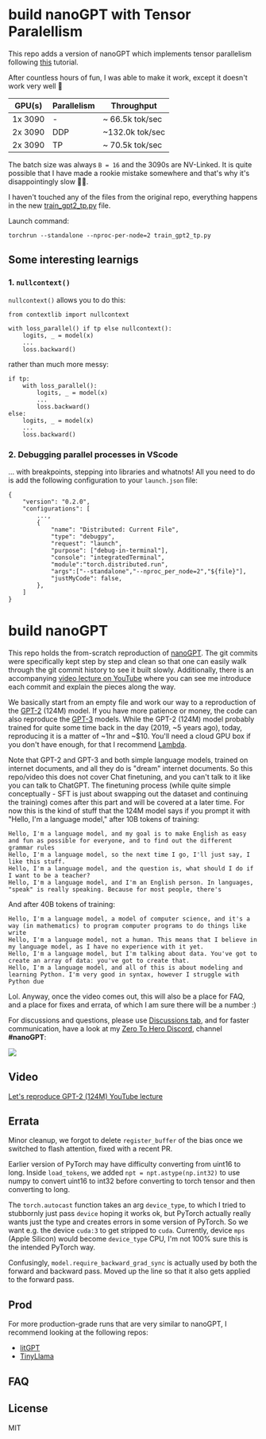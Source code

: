 # build nanoGPT with Tensor Paralellism

This repo adds a version of nanoGPT which implements tensor parallelism following [this](https://pytorch.org/tutorials/intermediate/TP_tutorial.html#apply-sequence-parallel-to-layernorm-rmsnorm-layers) tutorial.

After countless hours of fun, I was able to make it work, except it doesn't work very well 🤣

| GPU(s)  | Parallelism | Throughput      |
| ------- | ----------- | --------------- |
| 1x 3090 | -           | ~ 66.5k tok/sec |
| 2x 3090 | DDP         | ~132.0k tok/sec |
| 2x 3090 | TP          | ~ 70.5k tok/sec |

The batch size was always `B = 16` and the 3090s are NV-Linked. It is quite possible that I have made a rookie mistake somewhere and that's why it's disappointingly slow 🤷‍♂️.

I haven't touched any of the files from the original repo, everything happens in the new [train_gpt2_tp.py](https://github.com/marib00/build-nanogpt/blob/master/train_gpt2_tp.py) file.

Launch command:
```
torchrun --standalone --nproc-per-node=2 train_gpt2_tp.py
```

## Some interesting learnigs

### 1. `nullcontext()`
`nullcontext()` allows you to do this:
```
from contextlib import nullcontext

with loss_parallel() if tp else nullcontext():
    logits, _ = model(x)
    ...
    loss.backward()
```
rather than much more messy:
```
if tp:
    with loss_parallel():
        logits, _ = model(x)
        ...
        loss.backward()
else:
    logits, _ = model(x)
    ...
    loss.backward()
```

### 2. Debugging parallel processes in VScode
... with breakpoints, stepping into libraries and whatnots! All you need to do is add the following configuration to your `launch.json` file:

```
{
    "version": "0.2.0",
    "configurations": [
        ...,
        {
            "name": "Distributed: Current File",
            "type": "debugpy",
            "request": "launch",
            "purpose": ["debug-in-terminal"],
            "console": "integratedTerminal",
            "module":"torch.distributed.run",
            "args":["--standalone","--nproc_per_node=2","${file}"],
            "justMyCode": false,
        },
    ]
}
```


# build nanoGPT

This repo holds the from-scratch reproduction of [nanoGPT](https://github.com/karpathy/nanoGPT/tree/master). The git commits were specifically kept step by step and clean so that one can easily walk through the git commit history to see it built slowly. Additionally, there is an accompanying [video lecture on YouTube](https://youtu.be/l8pRSuU81PU) where you can see me introduce each commit and explain the pieces along the way.

We basically start from an empty file and work our way to a reproduction of the [GPT-2](https://d4mucfpksywv.cloudfront.net/better-language-models/language_models_are_unsupervised_multitask_learners.pdf) (124M) model. If you have more patience or money, the code can also reproduce the [GPT-3](https://arxiv.org/pdf/2005.14165) models. While the GPT-2 (124M) model probably trained for quite some time back in the day (2019, ~5 years ago), today, reproducing it is a matter of ~1hr and ~$10. You'll need a cloud GPU box if you don't have enough, for that I recommend [Lambda](https://lambdalabs.com).

Note that GPT-2 and GPT-3 and both simple language models, trained on internet documents, and all they do is "dream" internet documents. So this repo/video this does not cover Chat finetuning, and you can't talk to it like you can talk to ChatGPT. The finetuning process (while quite simple conceptually - SFT is just about swapping out the dataset and continuing the training) comes after this part and will be covered at a later time. For now this is the kind of stuff that the 124M model says if you prompt it with "Hello, I'm a language model," after 10B tokens of training:

```
Hello, I'm a language model, and my goal is to make English as easy and fun as possible for everyone, and to find out the different grammar rules
Hello, I'm a language model, so the next time I go, I'll just say, I like this stuff.
Hello, I'm a language model, and the question is, what should I do if I want to be a teacher?
Hello, I'm a language model, and I'm an English person. In languages, "speak" is really speaking. Because for most people, there's
```

And after 40B tokens of training:

```
Hello, I'm a language model, a model of computer science, and it's a way (in mathematics) to program computer programs to do things like write
Hello, I'm a language model, not a human. This means that I believe in my language model, as I have no experience with it yet.
Hello, I'm a language model, but I'm talking about data. You've got to create an array of data: you've got to create that.
Hello, I'm a language model, and all of this is about modeling and learning Python. I'm very good in syntax, however I struggle with Python due
```

Lol. Anyway, once the video comes out, this will also be a place for FAQ, and a place for fixes and errata, of which I am sure there will be a number :)

For discussions and questions, please use [Discussions tab](https://github.com/karpathy/build-nanogpt/discussions), and for faster communication, have a look at my [Zero To Hero Discord](https://discord.gg/3zy8kqD9Cp), channel **#nanoGPT**:

[![](https://dcbadge.vercel.app/api/server/3zy8kqD9Cp?compact=true&style=flat)](https://discord.gg/3zy8kqD9Cp)

## Video

[Let's reproduce GPT-2 (124M) YouTube lecture](https://youtu.be/l8pRSuU81PU)

## Errata

Minor cleanup, we forgot to delete `register_buffer` of the bias once we switched to flash attention, fixed with a recent PR.

Earlier version of PyTorch may have difficulty converting from uint16 to long. Inside `load_tokens`, we added `npt = npt.astype(np.int32)` to use numpy to convert uint16 to int32 before converting to torch tensor and then converting to long.

The `torch.autocast` function takes an arg `device_type`, to which I tried to stubbornly just pass `device` hoping it works ok, but PyTorch actually really wants just the type and creates errors in some version of PyTorch. So we want e.g. the device `cuda:3` to get stripped to `cuda`. Currently, device `mps` (Apple Silicon) would become `device_type` CPU, I'm not 100% sure this is the intended PyTorch way.

Confusingly, `model.require_backward_grad_sync` is actually used by both the forward and backward pass. Moved up the line so that it also gets applied to the forward pass. 

## Prod

For more production-grade runs that are very similar to nanoGPT, I recommend looking at the following repos:

- [litGPT](https://github.com/Lightning-AI/litgpt)
- [TinyLlama](https://github.com/jzhang38/TinyLlama)

## FAQ

## License

MIT
